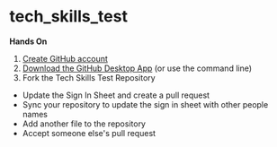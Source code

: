 # tech_skills_test

**Hands On**

1. [Create GitHub account](https://github.com/join?source=header-home)
2. [Download the GitHub Desktop App](https://desktop.github.com/) (or use the command line)
3. Fork the Tech Skills Test Repository


* Update the Sign In Sheet and create a pull request
* Sync your repository to update the sign in sheet with other people names
* Add another file to the repository
* Accept someone else's pull request
